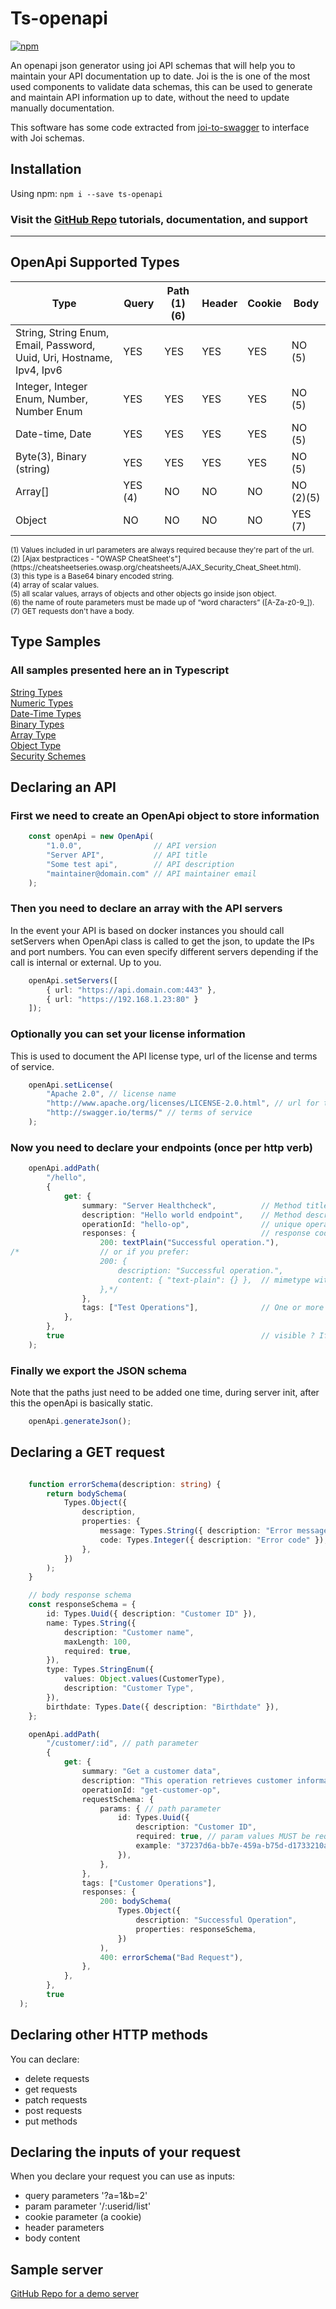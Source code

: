 # Ts-openapi

[![npm](https://img.shields.io/npm/v/ts-openapi.svg)](https://www.npmjs.com/package/ts-openapi)

An openapi json generator using joi API schemas that will help you to maintain your API documentation up to date. Joi is the is one of the most used components to validate data schemas, this can be used to generate and maintain API information up to date, without the need to update manually documentation.

This software has some code extracted from [joi-to-swagger](https://www.npmjs.com/package/joi-to-swagger) to interface with Joi schemas.

## Installation

Using npm:
`npm i --save ts-openapi`

### Visit the [GitHub Repo](https://github.com/nelsongomes/ts-openapi/) tutorials, documentation, and support

------------

## OpenApi Supported Types

Type                                                                    | Query   | Path (1)(6)  | Header | Cookie  | Body
--------------------------------------------                            | ------- | ---------    | ------ | ------- | ---------
String, String Enum, Email, Password, Uuid, Uri, Hostname, Ipv4, Ipv6   | YES     | YES          | YES    | YES     | NO (5)
Integer, Integer Enum, Number, Number Enum                              | YES     | YES          | YES    | YES     | NO (5)
Date-time, Date                                                         | YES     | YES          | YES    | YES     | NO (5)
Byte(3), Binary (string)                                                | YES     | YES          | YES    | YES     | NO (5)
Array[]                                                                 | YES (4) | NO           | NO     | NO      | NO (2)(5)
Object                                                                  | NO      | NO           | NO     | NO      | YES (7)
<sup>
(1) Values included in url parameters are always required because they're part of the url.<br/>
(2) [Ajax bestpractices - "OWASP CheatSheet's"](https://cheatsheetseries.owasp.org/cheatsheets/AJAX_Security_Cheat_Sheet.html).<br/>
(3) this type is a Base64 binary encoded string.<br/>
(4) array of scalar values.<br/>
(5) all scalar values, arrays of objects and other objects go inside json object.<br/>
(6) the name of route parameters must be made up of “word characters” ([A-Za-z0-9_]).<br/>
(7) GET requests don't have a body.<br/>
</sup>

## Type Samples

### All samples presented here an in Typescript

[String Types](documentation/STRING.md)<br/>
[Numeric Types](documentation/NUMERIC.md)<br/>
[Date-Time Types](documentation/DATE-TIME.md)<br/>
[Binary Types](documentation/BINARY.md)<br/>
[Array Type](documentation/ARRAY.md)<br/>
[Object Type](documentation/OBJECT.md)<br/>
[Security Schemes](documentation/SECURITY.md)<br/>

## Declaring an API

### First we need to create an OpenApi object to store information

```ts
    const openApi = new OpenApi(
        "1.0.0",                // API version
        "Server API",           // API title
        "Some test api",        // API description
        "maintainer@domain.com" // API maintainer email
    );
```

### Then you need to declare an array with the API servers

In the event your API is based on docker instances you should call setServers when OpenApi class is called to get the json, to update the IPs and port numbers. You can even specify different servers depending if the call is internal or external. Up to you.

```ts
    openApi.setServers([
        { url: "https://api.domain.com:443" },
        { url: "https://192.168.1.23:80" }
    ]);
```

### Optionally you can set your license information

This is used to document the API license type, url of the license and terms of service.

```ts
    openApi.setLicense(
        "Apache 2.0", // license name
        "http://www.apache.org/licenses/LICENSE-2.0.html", // url for the api license
        "http://swagger.io/terms/" // terms of service
    );
```

### Now you need to declare your endpoints (once per http verb)

```ts
    openApi.addPath(
        "/hello",
        {
            get: {
                summary: "Server Healthcheck",          // Method title
                description: "Hello world endpoint",    // Method description
                operationId: "hello-op",                // unique operation id
                responses: {                            // response codes and description
                    200: textPlain("Successful operation."),
/*                  // or if you prefer:
                    200: {
                        description: "Successful operation.",
                        content: { "text-plain": {} },  // mimetype with empty schema
                    },*/
                },
                tags: ["Test Operations"],              // One or more tags, this will allow API grouping
            },
        },
        true                                            // visible ? If not it gets skipped from declaration
    );
```

### Finally we export the JSON schema

Note that the paths just need to be added one time, during server init, after this the openApi is basically static.

```ts
    openApi.generateJson();
```

## Declaring a GET request

```ts

    function errorSchema(description: string) {
        return bodySchema(
            Types.Object({
                description,
                properties: {
                    message: Types.String({ description: "Error message" }),
                    code: Types.Integer({ description: "Error code" }),
                },
            })
        );
    }

    // body response schema
    const responseSchema = {
        id: Types.Uuid({ description: "Customer ID" }),
        name: Types.String({
            description: "Customer name",
            maxLength: 100,
            required: true,
        }),
        type: Types.StringEnum({
            values: Object.values(CustomerType),
            description: "Customer Type",
        }),
        birthdate: Types.Date({ description: "Birthdate" }),
    };

    openApi.addPath(
        "/customer/:id", // path parameter
        {
            get: {
                summary: "Get a customer data",
                description: "This operation retrieves customer information",
                operationId: "get-customer-op",
                requestSchema: {
                    params: { // path parameter
                        id: Types.Uuid({
                            description: "Customer ID",
                            required: true, // param values MUST be required
                            example: "37237d6a-bb7e-459a-b75d-d1733210ad5c",
                        }),
                    },
                },
                tags: ["Customer Operations"],
                responses: {
                    200: bodySchema(
                        Types.Object({
                            description: "Successful Operation",
                            properties: responseSchema,
                        })
                    ),
                    400: errorSchema("Bad Request"),
                },
            },
        },
        true
  );
```

## Declaring other HTTP methods

You can declare:

* delete requests
* get requests
* patch requests
* post requests
* put methods

## Declaring the inputs of your request

When you declare your request you can use as inputs:

* query parameters '?a=1&b=2'
* param parameter '/:userid/list'
* cookie parameter (a cookie)
* header parameters
* body content

## Sample server

[GitHub Repo for a demo server](https://github.com/nelsongomes/server)
